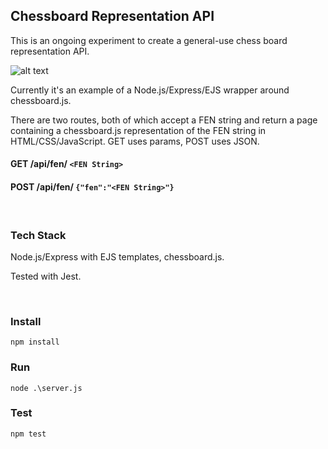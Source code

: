 ## Chessboard Representation API

This is an ongoing experiment to create a general-use chess board representation API.

![alt text](https://github.com/healeycodes/show-chessboard-with-express/blob/master/public/img/example-board.png "Chessboard")


Currently it's an example of a Node.js/Express/EJS wrapper around chessboard.js.

There are two routes, both of which accept a FEN string and return a page containing a chessboard.js representation of the FEN string in HTML/CSS/JavaScript. GET uses params, POST uses JSON.

#### GET /api/fen/ `<FEN String>`

#### POST /api/fen/ `{"fen":"<FEN String>"}`

&nbsp;

### Tech Stack
Node.js/Express with EJS templates, chessboard.js.

Tested with Jest.

&nbsp;

### Install

```npm install```

### Run

```node .\server.js```

### Test

```npm test```
